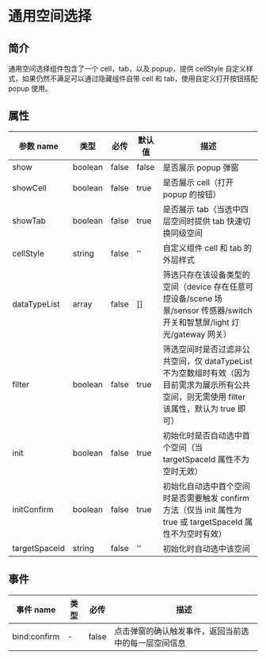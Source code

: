 # 通用空间选择

## 简介

通用空间选择组件包含了一个 cell，tab，以及 popup，提供 cellStyle 自定义样式，如果仍然不满足可以通过隐藏组件自带 cell 和 tab，使用自定义打开按钮搭配 popup 使用。

## 属性

| 参数 name     | 类型    | 必传  | 默认值 | 描述                                                                                                                                         |
| ------------- | ------- | ----- | ------ | -------------------------------------------------------------------------------------------------------------------------------------------- |
| show          | boolean | false | false  | 是否展示 popup 弹窗                                                                                                                          |
| showCell      | boolean | false | true   | 是否展示 cell（打开 popup 的按钮）                                                                                                           |
| showTab       | boolean | false | true   | 是否展示 tab（当选中四层空间时提供 tab 快速切换同级空间                                                                                      |
| cellStyle     | string  | false | ''     | 自定义组件 cell 和 tab 的外层样式                                                                                                            |
| dataTypeList  | array   | false | []     | 筛选只存在该设备类型的空间（device 存在任意可控设备/scene 场景/sensor 传感器/switch 开关和智慧屏/light 灯光/gateway 网关）                   |
| filter        | boolean | false | true   | 筛选空间时是否过滤非公共空间，仅 dataTypeList 不为空数组时有效（因为目前需求为展示所有公共空间，则无需使用 filter 该属性，默认为 true 即可） |
| init          | boolean | false | true   | 初始化时是否自动选中首个空间（当 targetSpaceId 属性不为空时无效）                                                                            |
| initConfirm   | boolean | false | true   | 初始化自动选中首个空间时是否需要触发 confirm 方法（仅当 init 属性为 true 或 targetSpaceId 属性不为空时有效）                                 |
| targetSpaceId | string  | false | ''     | 初始化时自动选中该空间                                                                                                                       |

## 事件

| 事件 name    | 类型 | 必传  | 描述                                                 |
| ------------ | ---- | ----- | ---------------------------------------------------- |
| bind:confirm | -    | false | 点击弹窗的确认触发事件，返回当前选中的每一层空间信息 |
